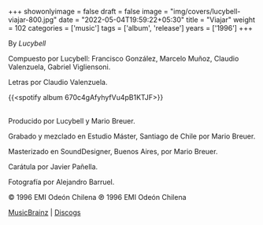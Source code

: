 +++
showonlyimage = false
draft = false
image = "img/covers/lucybell-viajar-800.jpg"
date = "2022-05-04T19:59:22+05:30"
title = "Viajar"
weight = 102
categories = ['music']
tags = ['album', 'release']
years = ['1996']
+++

By _Lucybell_

<!--more-->

Compuesto  por Lucybell: Francisco González, Marcelo Muñoz, Claudio Valenzuela, Gabriel Vigliensoni.

Letras por Claudio Valenzuela.

{{<spotify album 670c4gAfyhyfVu4pB1KTJF>}}
<br><br>

Producido por Lucybell y Mario Breuer.

Grabado y mezclado en Estudio Máster, Santiago de Chile por Mario Breuer.

Masterizado en SoundDesigner, Buenos Aires, por Mario Breuer.

Carátula por Javier Pañella.

Fotografía por Alejandro Barruel.

© 1996 EMI Odeón Chilena ℗ 1996 EMI Odeón Chilena

[MusicBrainz](https://musicbrainz.org/release-group/b8638151-235d-36f2-93b3-d81aaa266618) | [Discogs](https://www.discogs.com/Lucybell-Viajar/master/485509)
